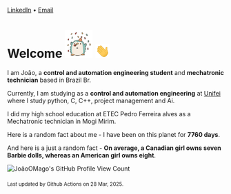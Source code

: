 [LinkedIn](https://www.linkedin.com/in/joão-pedro-gozzoli-b95641301/) &bull;
[Email](joaopedrogozzoli@gmail.com)

# Welcome <img src="happy.gif" height="64px" /> <img src="wave.gif" height="32px" />

I am João, a  **control and automation engineering student** and **mechatronic technician** based in Brazil Br.

Currently, I am studying as a **control and automation engineering** at [Unifei](https://unifei.edu.br) where I study python, C, C++, project management and Ai.

I did my high school education at ETEC Pedro Ferreira alves as a Mechatronic technician in Mogi Mirim.

Here is a random fact about me - I have been on this planet for **7760 days**.

And here is a just a random fact -  **On average, a Canadian girl owns seven Barbie dolls, whereas an American girl owns eight**.

![JoãoOMago's GitHub Profile View Count](https://komarev.com/ghpvc/?username=JoaoOMago)

<sub>Last updated by Github Actions on 28 Mar, 2025.</sub>
